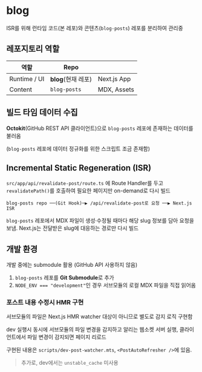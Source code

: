 # blog

ISR를 위해 런타임 코드(본 레포)와 콘텐츠(`blog-posts`) 레포를 분리하여 관리중

## 레포지토리 역할

| 역할         | Repo                |             |
| ------------ | ------------------- | ----------- |
| Runtime / UI | **blog**(현재 레포) | Next.js App |
| Content      | `blog-posts`        | MDX, Assets |

## 빌드 타임 데이터 수집

**Octokit**(GitHub REST API 클라이언트)으로 `blog-posts` 레포에 존재하는 데이터를 불러옴

(`blog-posts` 레포에 데이터 정규화를 위한 스크립트 조금 존재함)

## Incremental Static Regeneration (ISR)

`src/app/api/revalidate-post/route.ts` 에 Route Handler를 두고 `revalidatePath()`를 호출하여 필요한 페이지만 on-demand로 다시 빌드

```text
blog-posts repo ──(Git Hook)─▶ /api/revalidate-post로 요청 ──▶ Next.js ISR
```

`blog-posts` 레포에서 MDX 파일이 생성·수정될 때마다 해당 slug 정보를 담아 요청을 보냄. Next.js는 전달받은 slug에 대응하는 경로만 다시 빌드

## 개발 환경

개발 중에는 submodule 활용 (GitHub API 사용하지 않음)

1. `blog-posts` 레포를 **Git Submodule**로 추가
2. `NODE_ENV === "development"`인 경우 서브모듈의 로컬 MDX 파일을 직접 읽어옴

### 포스트 내용 수정시 HMR 구현

서브모듈의 파일은 Next.js HMR watcher 대상이 아니므로 별도로 감지 로직 구현함

dev 실행시 동시에 서브모듈의 파일 변경을 감지하고 알리는 웹소켓 서버 실행, 클라이언트에서 파일 변경이 감지되면 페이지 리로드

구현된 내용은 `scripts/dev-post-watcher.mts`, `<PostAutoRefresher />`에 있음.

> 추가로, dev에서는 `unstable_cache` 미사용
